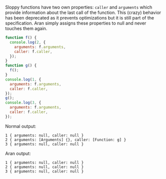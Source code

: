 Sloppy functions have two own properties: `caller` and `arguments` which provide
information about the last call of the function. This (crazy) behavior has been
deprecated as it prevents optimizations but it is still part of the
specification. Aran simply assigns these properties to null and never touches
them again.

```js
function f() {
  console.log(2, {
    arguments: f.arguments,
    caller: f.caller,
  });
}
function g() {
  f();
}
console.log(1, {
  arguments: f.arguments,
  caller: f.caller,
});
g();
console.log(3, {
  arguments: f.arguments,
  caller: f.caller,
});
```

Normal output:

```
1 { arguments: null, caller: null }
2 { arguments: [Arguments] {}, caller: [Function: g] }
3 { arguments: null, caller: null }
```

Aran output:

```
1 { arguments: null, caller: null }
2 { arguments: null, caller: null }
3 { arguments: null, caller: null }
```

